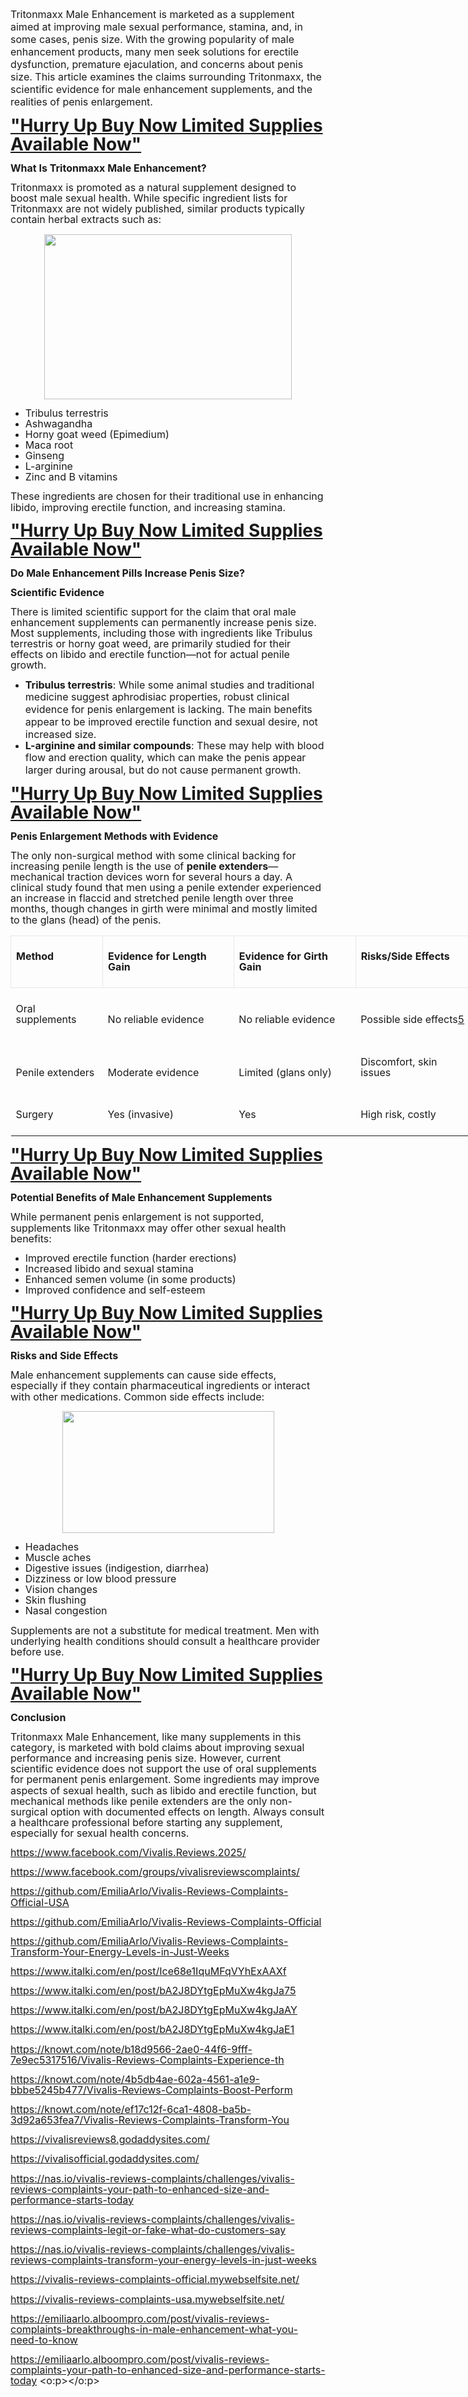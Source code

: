<p><span style="font-size: 12pt;">Tritonmaxx
Male Enhancement is marketed as a supplement aimed at improving male sexual
performance, stamina, and, in some cases, penis size. With the growing
popularity of male enhancement products, many men seek solutions for erectile
dysfunction, premature ejaculation, and concerns about penis size. This article
examines the claims surrounding Tritonmaxx, the scientific evidence for male
enhancement supplements, and the realities of penis enlargement.</span></p>

<p class="MsoNormal"><b><span style="font-size: 21pt; line-height: 107%;"><a href="https://nutraleafs.com/Tritonmaxx" rel="nofollow" target="_blank">"Hurry
Up Buy Now Limited Supplies Available Now"</a><o:p></o:p></span></b></p>

<p class="MsoNormal"><b><span style="font-size: 12pt; line-height: 107%;">What Is
Tritonmaxx Male Enhancement?</span></b><span style="font-size: 12pt; line-height: 107%;"><o:p></o:p></span></p>

<p class="MsoNormal"><span style="font-size: 12pt; line-height: 107%;">Tritonmaxx
is promoted as a natural supplement designed to boost male sexual health. While
specific ingredient lists for Tritonmaxx are not widely published, similar
products typically contain herbal extracts such as:</span></p><div class="separator" style="clear: both; text-align: center;"><a href="https://nutraleafs.com/Tritonmaxx" rel="nofollow" style="margin-left: 1em; margin-right: 1em;" target="_blank"><img border="0" data-original-height="409" data-original-width="615" height="264" src="https://blogger.googleusercontent.com/img/b/R29vZ2xl/AVvXsEjOwVHWAliM0GDem3N2-fGTdoX9QJWxr94T8D0nHUot_x1L04XWr5y4YSt1D0pnle3YY-fzfDTKpsnEO6yprrS-u2jeqTZcln2AGmM-lbQM95bh6m90busL5qkv_-f0Gi8P_7-zahVZYtAK6aq-gOo70Dw0be6cp6bwF3uLuMk8T78o3qvyHrVM70aNBmek/w396-h264/Male%20Enhancement%2028.webp" width="396" /></a></div><o:p></o:p><p></p>

<ul style="margin-top: 0cm;" type="disc">
 <li class="MsoNormal" style="mso-list: l1 level1 lfo1; tab-stops: list 36.0pt;"><span style="font-size: 12pt; line-height: 107%;">Tribulus terrestris<o:p></o:p></span></li>
 <li class="MsoNormal" style="mso-list: l1 level1 lfo1; tab-stops: list 36.0pt;"><span style="font-size: 12pt; line-height: 107%;">Ashwagandha<o:p></o:p></span></li>
 <li class="MsoNormal" style="mso-list: l1 level1 lfo1; tab-stops: list 36.0pt;"><span style="font-size: 12pt; line-height: 107%;">Horny goat weed (Epimedium)<o:p></o:p></span></li>
 <li class="MsoNormal" style="mso-list: l1 level1 lfo1; tab-stops: list 36.0pt;"><span style="font-size: 12pt; line-height: 107%;">Maca root<o:p></o:p></span></li>
 <li class="MsoNormal" style="mso-list: l1 level1 lfo1; tab-stops: list 36.0pt;"><span style="font-size: 12pt; line-height: 107%;">Ginseng<o:p></o:p></span></li>
 <li class="MsoNormal" style="mso-list: l1 level1 lfo1; tab-stops: list 36.0pt;"><span style="font-size: 12pt; line-height: 107%;">L-arginine<o:p></o:p></span></li>
 <li class="MsoNormal" style="mso-list: l1 level1 lfo1; tab-stops: list 36.0pt;"><span style="font-size: 12pt; line-height: 107%;">Zinc and B vitamins<o:p></o:p></span></li>
</ul>

<p class="MsoNormal"><span style="font-size: 12pt; line-height: 107%;">These
ingredients are chosen for their traditional use in enhancing libido, improving
erectile function, and increasing stamina.<o:p></o:p></span></p>

<p class="MsoNormal"><b><span style="font-size: 21pt; line-height: 29.96px;"><a href="https://nutraleafs.com/Tritonmaxx" rel="nofollow" target="_blank">"Hurry Up Buy Now Limited Supplies Available Now"</a></span></b></p><p class="MsoNormal"><b><span style="font-size: 12pt; line-height: 107%;">Do Male
Enhancement Pills Increase Penis Size?</span></b><span style="font-size: 12pt; line-height: 107%;"><o:p></o:p></span></p>

<p class="MsoNormal"><b><span style="font-size: 12pt; line-height: 107%;">Scientific
Evidence<o:p></o:p></span></b></p>

<p class="MsoNormal"><span style="font-size: 12pt; line-height: 107%;">There is
limited scientific support for the claim that oral male enhancement supplements
can permanently increase penis size. Most supplements, including those with
ingredients like Tribulus terrestris or horny goat weed, are primarily studied
for their effects on libido and erectile function—not for actual penile growth.<o:p></o:p></span></p>

<ul style="margin-top: 0cm;" type="disc">
 <li class="MsoNormal" style="mso-list: l2 level1 lfo2; tab-stops: list 36.0pt;"><b><span style="font-size: 12pt; line-height: 107%;">Tribulus terrestris</span></b><span style="font-size: 12pt; line-height: 107%;">: While some animal studies and
     traditional medicine suggest aphrodisiac properties, robust clinical
     evidence for penis enlargement is lacking. The main benefits appear to be
     improved erectile function and sexual desire, not increased size.<o:p></o:p></span></li>
 <li class="MsoNormal" style="mso-list: l2 level1 lfo2; tab-stops: list 36.0pt;"><b><span style="font-size: 12pt; line-height: 107%;">L-arginine and similar compounds</span></b><span style="font-size: 12pt; line-height: 107%;">: These may help with blood flow
     and erection quality, which can make the penis appear larger during
     arousal, but do not cause permanent growth.<o:p></o:p></span></li>
</ul>

<p class="MsoNormal"><b><span style="font-size: 21pt; line-height: 29.96px;"><a href="https://nutraleafs.com/Tritonmaxx" rel="nofollow" target="_blank">"Hurry Up Buy Now Limited Supplies Available Now"</a></span></b></p><p class="MsoNormal"><b><span style="font-size: 12pt; line-height: 107%;">Penis
Enlargement Methods with Evidence<o:p></o:p></span></b></p>

<p class="MsoNormal"><span style="font-size: 12pt; line-height: 107%;">The only
non-surgical method with some clinical backing for increasing penile length is
the use of&nbsp;<b>penile extenders</b>—mechanical traction devices worn for
several hours a day. A clinical study found that men using a penile extender
experienced an increase in flaccid and stretched penile length over three
months, though changes in girth were minimal and mostly limited to the glans
(head) of the penis.<o:p></o:p></span></p>

<table border="0" cellpadding="0" cellspacing="0" class="MsoNormalTable" style="border-collapse: collapse; mso-yfti-tbllook: 1184; width: 740px;">
 <thead>
  <tr style="mso-yfti-firstrow: yes; mso-yfti-irow: 0;">
   <td style="border: 1pt solid rgb(229, 231, 235); mso-border-alt: solid #E5E7EB .25pt; padding: 6pt;" valign="top">
   <p class="MsoNormal"><b><span style="font-size: 12pt; line-height: 107%;">Method<o:p></o:p></span></b></p>
   </td>
   <td style="border-left: none; border: 1pt solid rgb(229, 231, 235); mso-border-alt: solid #E5E7EB .25pt; mso-border-left-alt: solid #E5E7EB .25pt; padding: 6pt;" valign="top">
   <p class="MsoNormal"><b><span style="font-size: 12pt; line-height: 107%;">Evidence
   for Length Gain<o:p></o:p></span></b></p>
   </td>
   <td style="border-left: none; border: 1pt solid rgb(229, 231, 235); mso-border-alt: solid #E5E7EB .25pt; mso-border-left-alt: solid #E5E7EB .25pt; padding: 6pt;" valign="top">
   <p class="MsoNormal"><b><span style="font-size: 12pt; line-height: 107%;">Evidence
   for Girth Gain<o:p></o:p></span></b></p>
   </td>
   <td style="border-left: none; border: 1pt solid rgb(229, 231, 235); mso-border-alt: solid #E5E7EB .25pt; mso-border-left-alt: solid #E5E7EB .25pt; padding: 6pt;" valign="top">
   <p class="MsoNormal"><b><span style="font-size: 12pt; line-height: 107%;">Risks/Side
   Effects<o:p></o:p></span></b></p>
   </td>
  </tr>
 </thead>
 <tbody><tr style="mso-yfti-irow: 1;">
  <td style="padding: 6.85pt 6pt;" valign="bottom">
  <p class="MsoNormal"><span style="font-size: 12pt; line-height: 107%;">Oral
  supplements<o:p></o:p></span></p>
  </td>
  <td style="padding: 6.85pt 6pt;" valign="bottom">
  <p class="MsoNormal"><span style="font-size: 12pt; line-height: 107%;">No
  reliable evidence<o:p></o:p></span></p>
  </td>
  <td style="padding: 6.85pt 6pt;" valign="bottom">
  <p class="MsoNormal"><span style="font-size: 12pt; line-height: 107%;">No
  reliable evidence<o:p></o:p></span></p>
  </td>
  <td style="padding: 6.85pt 6pt;" valign="bottom">
  <p class="MsoNormal"><span style="font-size: 12pt; line-height: 107%;">Possible
  side effects<a href="https://www.medicinenet.com/side_effects_of_taking_male_enhancement_pills/article.htm" target="_blank">5</a><o:p></o:p></span></p>
  </td>
 </tr>
 <tr style="mso-yfti-irow: 2;">
  <td style="padding: 6.85pt 6pt;" valign="bottom">
  <p class="MsoNormal"><span style="font-size: 12pt; line-height: 107%;">Penile
  extenders<o:p></o:p></span></p>
  </td>
  <td style="padding: 6.85pt 6pt;" valign="bottom">
  <p class="MsoNormal"><span style="font-size: 12pt; line-height: 107%;">Moderate
  evidence<o:p></o:p></span></p>
  </td>
  <td style="padding: 6.85pt 6pt;" valign="bottom">
  <p class="MsoNormal"><span style="font-size: 12pt; line-height: 107%;">Limited
  (glans only)<o:p></o:p></span></p>
  </td>
  <td style="padding: 6.85pt 6pt;" valign="bottom">
  <p class="MsoNormal"><span style="font-size: 12pt; line-height: 107%;">Discomfort,
  skin issues<o:p></o:p></span></p>
  </td>
 </tr>
 <tr style="mso-yfti-irow: 3; mso-yfti-lastrow: yes;">
  <td style="padding: 6.85pt 6pt;" valign="bottom">
  <p class="MsoNormal"><span style="font-size: 12pt; line-height: 107%;">Surgery<o:p></o:p></span></p>
  </td>
  <td style="padding: 6.85pt 6pt;" valign="bottom">
  <p class="MsoNormal"><span style="font-size: 12pt; line-height: 107%;">Yes
  (invasive)<o:p></o:p></span></p>
  </td>
  <td style="padding: 6.85pt 6pt;" valign="bottom">
  <p class="MsoNormal"><span style="font-size: 12pt; line-height: 107%;">Yes<o:p></o:p></span></p>
  </td>
  <td style="padding: 6.85pt 6pt;" valign="bottom">
  <p class="MsoNormal"><span style="font-size: 12pt; line-height: 107%;">High risk,
  costly<o:p></o:p></span></p>
  </td>
 </tr>
</tbody></table>

<p class="MsoNormal"><b><span style="font-size: 21pt; line-height: 29.96px;"><a href="https://nutraleafs.com/Tritonmaxx" rel="nofollow" target="_blank">"Hurry Up Buy Now Limited Supplies Available Now"</a></span></b></p><p class="MsoNormal"><b><span style="font-size: 12pt; line-height: 107%;">Potential
Benefits of Male Enhancement Supplements</span></b><span style="font-size: 12pt; line-height: 107%;"><o:p></o:p></span></p>

<p class="MsoNormal"><span style="font-size: 12pt; line-height: 107%;">While
permanent penis enlargement is not supported, supplements like Tritonmaxx may
offer other sexual health benefits:<o:p></o:p></span></p>

<ul style="margin-top: 0cm;" type="disc">
 <li class="MsoNormal" style="mso-list: l0 level1 lfo3; tab-stops: list 36.0pt;"><span style="font-size: 12pt; line-height: 107%;">Improved erectile function
     (harder erections)<o:p></o:p></span></li>
 <li class="MsoNormal" style="mso-list: l0 level1 lfo3; tab-stops: list 36.0pt;"><span style="font-size: 12pt; line-height: 107%;">Increased libido and sexual
     stamina<o:p></o:p></span></li>
 <li class="MsoNormal" style="mso-list: l0 level1 lfo3; tab-stops: list 36.0pt;"><span style="font-size: 12pt; line-height: 107%;">Enhanced semen volume (in some
     products)<o:p></o:p></span></li>
 <li class="MsoNormal" style="mso-list: l0 level1 lfo3; tab-stops: list 36.0pt;"><span style="font-size: 12pt; line-height: 107%;">Improved confidence and
     self-esteem<o:p></o:p></span></li>
</ul>

<p class="MsoNormal"><b><span style="font-size: 21pt; line-height: 29.96px;"><a href="https://nutraleafs.com/Tritonmaxx" rel="nofollow" target="_blank">"Hurry Up Buy Now Limited Supplies Available Now"</a></span></b></p><p class="MsoNormal"><b><span style="font-size: 12pt; line-height: 107%;">Risks and
Side Effects</span></b><span style="font-size: 12pt; line-height: 107%;"><o:p></o:p></span></p>

<p class="MsoNormal"><span style="font-size: 12pt; line-height: 107%;">Male
enhancement supplements can cause side effects, especially if they contain
pharmaceutical ingredients or interact with other medications. Common side
effects include:</span></p><div class="separator" style="clear: both; text-align: center;"><a href="https://nutraleafs.com/Tritonmaxx" rel="nofollow" style="margin-left: 1em; margin-right: 1em;" target="_blank"><img border="0" data-original-height="170" data-original-width="296" height="195" src="https://blogger.googleusercontent.com/img/b/R29vZ2xl/AVvXsEgBeqegQBOfbxCNDTMEdmxx5hEiaKciS_n8RE5wCK7uzs5FqHfj8rVpAE58YQxkmOr3cRXq_rdSkRojhOiBRskrcLQxDdZJW-eLGmrnQnHxWfrVaEtoSV_CsTu1TQ5-Uboc0x44WDDjSZwpbB9Vf6R9yzGjohcY9uR4r-Qh160QjL1YPrKkdBqDF3iibYFR/w339-h195/Male%20Enhancement%2026.jpeg" width="339" /></a></div><o:p></o:p><p></p>

<ul style="margin-top: 0cm;" type="disc">
 <li class="MsoNormal" style="mso-list: l3 level1 lfo4; tab-stops: list 36.0pt;"><span style="font-size: 12pt; line-height: 107%;">Headaches<o:p></o:p></span></li>
 <li class="MsoNormal" style="mso-list: l3 level1 lfo4; tab-stops: list 36.0pt;"><span style="font-size: 12pt; line-height: 107%;">Muscle aches<o:p></o:p></span></li>
 <li class="MsoNormal" style="mso-list: l3 level1 lfo4; tab-stops: list 36.0pt;"><span style="font-size: 12pt; line-height: 107%;">Digestive issues (indigestion,
     diarrhea)<o:p></o:p></span></li>
 <li class="MsoNormal" style="mso-list: l3 level1 lfo4; tab-stops: list 36.0pt;"><span style="font-size: 12pt; line-height: 107%;">Dizziness or low blood pressure<o:p></o:p></span></li>
 <li class="MsoNormal" style="mso-list: l3 level1 lfo4; tab-stops: list 36.0pt;"><span style="font-size: 12pt; line-height: 107%;">Vision changes<o:p></o:p></span></li>
 <li class="MsoNormal" style="mso-list: l3 level1 lfo4; tab-stops: list 36.0pt;"><span style="font-size: 12pt; line-height: 107%;">Skin flushing<o:p></o:p></span></li>
 <li class="MsoNormal" style="mso-list: l3 level1 lfo4; tab-stops: list 36.0pt;"><span style="font-size: 12pt; line-height: 107%;">Nasal congestion<o:p></o:p></span></li>
</ul>

<p class="MsoNormal"><span style="font-size: 12pt; line-height: 107%;">Supplements
are not a substitute for medical treatment. Men with underlying health
conditions should consult a healthcare provider before use.<o:p></o:p></span></p>

<p class="MsoNormal"><b><span style="font-size: 21pt; line-height: 29.96px;"><a href="https://nutraleafs.com/Tritonmaxx" rel="nofollow" target="_blank">"Hurry Up Buy Now Limited Supplies Available Now"</a></span></b></p><p class="MsoNormal"><b><span style="font-size: 12pt; line-height: 107%;">Conclusion</span></b><span style="font-size: 12pt; line-height: 107%;"><o:p></o:p></span></p>

<p class="MsoNormal"><span style="font-size: 12pt; line-height: 107%;">Tritonmaxx
Male Enhancement, like many supplements in this category, is marketed with bold
claims about improving sexual performance and increasing penis size. However,
current scientific evidence does not support the use of oral supplements for
permanent penis enlargement. Some ingredients may improve aspects of sexual
health, such as libido and erectile function, but mechanical methods like
penile extenders are the only non-surgical option with documented effects on
length.&nbsp;Always consult a healthcare professional before starting any
supplement, especially for sexual health concerns.<o:p></o:p></span></p><p class="MsoNormal"><span style="font-size: 12pt; line-height: 107%;"><a href="https://www.facebook.com/Vivalis.Reviews.2025/">https://www.facebook.com/Vivalis.Reviews.2025/</a>
<o:p></o:p></span></p><p class="MsoNormal"><span style="font-size: 12pt; line-height: 107%;"><a href="https://www.facebook.com/groups/vivalisreviewscomplaints/">https://www.facebook.com/groups/vivalisreviewscomplaints/</a>
<o:p></o:p></span></p><p class="MsoNormal"><span style="font-size: 12pt; line-height: 107%;"><a href="https://github.com/EmiliaArlo/Vivalis-Reviews-Complaints-Official-USA">https://github.com/EmiliaArlo/Vivalis-Reviews-Complaints-Official-USA</a>
<o:p></o:p></span></p><p class="MsoNormal"><span style="font-size: 12pt; line-height: 107%;"><a href="https://github.com/EmiliaArlo/Vivalis-Reviews-Complaints-Official">https://github.com/EmiliaArlo/Vivalis-Reviews-Complaints-Official</a>
<o:p></o:p></span></p><p class="MsoNormal"><span style="font-size: 12pt; line-height: 107%;"><a href="https://github.com/EmiliaArlo/Vivalis-Reviews-Complaints-Transform-Your-Energy-Levels-in-Just-Weeks">https://github.com/EmiliaArlo/Vivalis-Reviews-Complaints-Transform-Your-Energy-Levels-in-Just-Weeks</a>
<o:p></o:p></span></p><p class="MsoNormal"><span style="font-size: 12pt; line-height: 107%;"><a href="https://www.italki.com/en/post/Ice68e1IquMFqVYhExAAXf">https://www.italki.com/en/post/Ice68e1IquMFqVYhExAAXf</a>
<o:p></o:p></span></p><p class="MsoNormal"><span style="font-size: 12pt; line-height: 107%;"><a href="https://www.italki.com/en/post/bA2J8DYtgEpMuXw4kgJa75">https://www.italki.com/en/post/bA2J8DYtgEpMuXw4kgJa75</a>
<o:p></o:p></span></p><p class="MsoNormal"><span style="font-size: 12pt; line-height: 107%;"><a href="https://www.italki.com/en/post/bA2J8DYtgEpMuXw4kgJaAY">https://www.italki.com/en/post/bA2J8DYtgEpMuXw4kgJaAY</a>
<o:p></o:p></span></p><p class="MsoNormal"><span style="font-size: 12pt; line-height: 107%;"><a href="https://www.italki.com/en/post/bA2J8DYtgEpMuXw4kgJaE1">https://www.italki.com/en/post/bA2J8DYtgEpMuXw4kgJaE1</a>
<o:p></o:p></span></p><p class="MsoNormal"><span style="font-size: 12pt; line-height: 107%;"><a href="https://knowt.com/note/b18d9566-2ae0-44f6-9fff-7e9ec5317516/Vivalis-Reviews-Complaints-Experience-th">https://knowt.com/note/b18d9566-2ae0-44f6-9fff-7e9ec5317516/Vivalis-Reviews-Complaints-Experience-th</a>
<o:p></o:p></span></p><p class="MsoNormal"><span style="font-size: 12pt; line-height: 107%;"><a href="https://knowt.com/note/4b5db4ae-602a-4561-a1e9-bbbe5245b477/Vivalis-Reviews-Complaints-Boost-Perform">https://knowt.com/note/4b5db4ae-602a-4561-a1e9-bbbe5245b477/Vivalis-Reviews-Complaints-Boost-Perform</a>
<o:p></o:p></span></p><p class="MsoNormal"><span style="font-size: 12pt; line-height: 107%;"><a href="https://knowt.com/note/ef17c12f-6ca1-4808-ba5b-3d92a653fea7/Vivalis-Reviews-Complaints-Transform-You">https://knowt.com/note/ef17c12f-6ca1-4808-ba5b-3d92a653fea7/Vivalis-Reviews-Complaints-Transform-You</a>
<o:p></o:p></span></p><p class="MsoNormal"><span style="font-size: 12pt; line-height: 107%;"><a href="https://vivalisreviews8.godaddysites.com/">https://vivalisreviews8.godaddysites.com/</a>
<o:p></o:p></span></p><p class="MsoNormal"><span style="font-size: 12pt; line-height: 107%;"><a href="https://vivalisofficial.godaddysites.com/">https://vivalisofficial.godaddysites.com/</a>
<o:p></o:p></span></p><p class="MsoNormal"><span style="font-size: 12pt; line-height: 107%;"><a href="https://nas.io/vivalis-reviews-complaints/challenges/vivalis-reviews-complaints-your-path-to-enhanced-size-and-performance-starts-today">https://nas.io/vivalis-reviews-complaints/challenges/vivalis-reviews-complaints-your-path-to-enhanced-size-and-performance-starts-today</a>
<o:p></o:p></span></p><p class="MsoNormal"><span style="font-size: 12pt; line-height: 107%;"><a href="https://nas.io/vivalis-reviews-complaints/challenges/vivalis-reviews-complaints-legit-or-fake-what-do-customers-say">https://nas.io/vivalis-reviews-complaints/challenges/vivalis-reviews-complaints-legit-or-fake-what-do-customers-say</a>
<o:p></o:p></span></p><p class="MsoNormal"><span style="font-size: 12pt; line-height: 107%;"><a href="https://nas.io/vivalis-reviews-complaints/challenges/vivalis-reviews-complaints-transform-your-energy-levels-in-just-weeks">https://nas.io/vivalis-reviews-complaints/challenges/vivalis-reviews-complaints-transform-your-energy-levels-in-just-weeks</a>
<o:p></o:p></span></p><p class="MsoNormal"><span style="font-size: 12pt; line-height: 107%;"><a href="https://vivalis-reviews-complaints-official.mywebselfsite.net/">https://vivalis-reviews-complaints-official.mywebselfsite.net/</a>
<o:p></o:p></span></p><p class="MsoNormal"><span style="font-size: 12pt; line-height: 107%;"><a href="https://vivalis-reviews-complaints-usa.mywebselfsite.net/">https://vivalis-reviews-complaints-usa.mywebselfsite.net/</a>
<o:p></o:p></span></p><p class="MsoNormal"><span style="font-size: 12pt; line-height: 107%;"><a href="https://emiliaarlo.alboompro.com/post/vivalis-reviews-complaints-breakthroughs-in-male-enhancement-what-you-need-to-know">https://emiliaarlo.alboompro.com/post/vivalis-reviews-complaints-breakthroughs-in-male-enhancement-what-you-need-to-know</a>
<o:p></o:p></span></p><p class="MsoNormal"><span style="font-size: 12pt; line-height: 107%;">







































</span></p><p class="MsoNormal"><span style="font-size: 12pt; line-height: 107%;"><a href="https://emiliaarlo.alboompro.com/post/vivalis-reviews-complaints-your-path-to-enhanced-size-and-performance-starts-today">https://emiliaarlo.alboompro.com/post/vivalis-reviews-complaints-your-path-to-enhanced-size-and-performance-starts-today</a>
<o:p></o:p></span></p>

<p class="MsoNormal"><span style="font-size: 12pt; line-height: 107%;"><o:p>&nbsp;</o:p></span></p>
